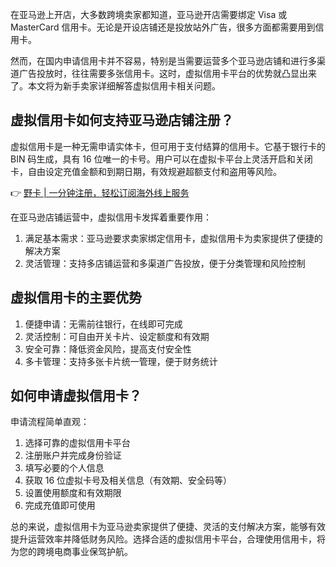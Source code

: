 在亚马逊上开店，大多数跨境卖家都知道，亚马逊开店需要绑定 Visa 或 MasterCard 信用卡。无论是开设店铺还是投放站外广告，很多方面都需要用到信用卡。

然而，在国内申请信用卡并不容易，特别是当需要运营多个亚马逊店铺和进行多渠道广告投放时，往往需要多张信用卡。这时，虚拟信用卡平台的优势就凸显出来了。本文将为新手卖家详细解答虚拟信用卡相关问题。

## 虚拟信用卡如何支持亚马逊店铺注册？

虚拟信用卡是一种无需申请实体卡，但可用于支付结算的信用卡。它基于银行卡的 BIN 码生成，具有 16 位唯一的卡号。用户可以在虚拟卡平台上灵活开启和关闭卡，自由设定充值金额和到期日期，有效规避超额支付和盗用等风险。

👉 [野卡 | 一分钟注册，轻松订阅海外线上服务](https://bit.ly/bewildcard)

在亚马逊店铺运营中，虚拟信用卡发挥着重要作用：

1. 满足基本需求：亚马逊要求卖家绑定信用卡，虚拟信用卡为卖家提供了便捷的解决方案
2. 灵活管理：支持多店铺运营和多渠道广告投放，便于分类管理和风险控制

## 虚拟信用卡的主要优势

1. 便捷申请：无需前往银行，在线即可完成
2. 灵活控制：可自由开关卡片、设定额度和有效期
3. 安全可靠：降低资金风险，提高支付安全性
4. 多卡管理：支持多张卡片统一管理，便于财务统计

## 如何申请虚拟信用卡？

申请流程简单直观：

1. 选择可靠的虚拟信用卡平台
2. 注册账户并完成身份验证
3. 填写必要的个人信息
4. 获取 16 位虚拟卡号及相关信息（有效期、安全码等）
5. 设置使用额度和有效期限
6. 完成充值即可使用

总的来说，虚拟信用卡为亚马逊卖家提供了便捷、灵活的支付解决方案，能够有效提升运营效率并降低财务风险。选择合适的虚拟信用卡平台，合理使用信用卡，将为您的跨境电商事业保驾护航。